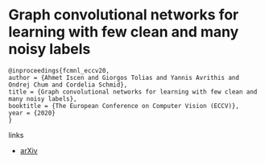 # Graph convolutional networks for learning with few clean and many noisy labels

```
@inproceedings{fcmnl_eccv20,
author = {Ahmet Iscen and Giorgos Tolias and Yannis Avrithis and Ondrej Chum and Cordelia Schmid},
title = {Graph convolutional networks for learning with few clean and many noisy labels},
booktitle = {The European Conference on Computer Vision (ECCV)},
year = {2020}
}
```

links
- [arXiv](https://arxiv.org/abs/1910.00324)
